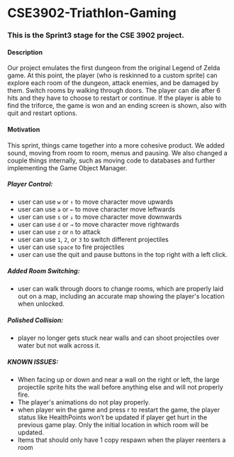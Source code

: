 # CSE3902-Triathlon-Gaming
### This is the Sprint3 stage for the CSE 3902 project.

#### Description
Our project emulates the first dungeon from the original Legend of Zelda game. At this point, the player (who is reskinned to a custom sprite) can explore each room of the dungeon, attack enemies, and be damaged by them. Switch rooms by walking through doors. The player can die after 6 hits and they have to choose to restart or continue. If the player is able to find the triforce, the game is won and an ending screen is shown, also with quit and restart options. 

#### Motivation
This sprint, things came together into a more cohesive product. We added sound, moving from room to room, menus and pausing. We also changed a couple things internally, such as moving code to databases and further implementing the Game Object Manager.

##### Player Control:
* user can use <code>w</code> or <code>↑</code> to move character move upwards
* user can use <code>a</code> or <code>←</code> to move character move leftwards
* user can use <code>s</code> or <code>↓</code> to move character move downwards
* user can use <code>d</code> or <code>→</code> to move character move rightwards
* user can use <code>z</code> or <code>n</code> to attack
* user can use <code>1</code>, <code>2</code>, or <code>3</code> to switch different projectiles
* user can use <code>space</code> to fire projectiles
* user can use the quit and pause buttons in the top right with a left click. 

##### Added Room Switching:
* user can walk through doors to change rooms, which are properly laid out on a map, including an accurate map showing the player's location when unlocked.

##### Polished Collision:
* player no longer gets stuck near walls and can shoot projectiles over water but not walk across it. 

##### KNOWN ISSUES:
* When facing up or down and near a wall on the right or left, the large projectile sprite hits the wall before anything else and will not properly fire.
* The player's animations do not play properly.
* when player win the game and press r to restart the game, the player status like HealthPoints won’t be updated if player get hurt in the previous game play. Only the initial location in which room will be updated.
* Items that should only have 1 copy respawn when the player reenters a room

